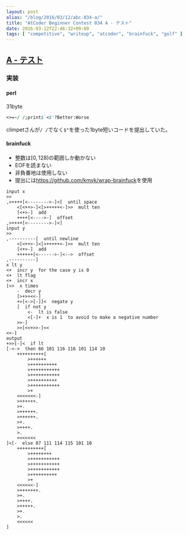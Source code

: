 ```yaml
---
layout: post
alias: "/blog/2016/03/12/abc-034-a/"
title: "AtCoder Beginner Contest 034 A - テスト"
date: 2016-03-12T22:46:32+09:00
tags: [ "competitive", "writeup", "atcoder", "brainfuck", "golf" ]
---
```


## [A - テスト](https://beta.atcoder.jp/contests/abc034/tasks/abc034_a)

### 実装

#### perl

31byte

``` perl
<>=~/ /;print$`<$'?Better:Worse
```

climpetさんが`/ /`でなく`$"`を使った1byte短いコードを提出していた。

#### brainfuck

-   整数は$[0, 128)$の範囲しか動かない
-   EOFを読まない
-   非負番地は使用しない
-   提出には<https://github.com/kmyk/wrap-brainfuck>を使用

``` brainfuck
input x
>>
,>++++[<-------->-]<[  until space
    <[<++>-]<[>+++++<-]>>  mult ten
    [<+>-]  add
    ++++[<---->-]  offset
,>++++[<-------->-]<]
input y
>>
,----------[  until newline
    <[<++>-]<[>+++++<-]>>  mult ten
    [<+>-]  add
    ++++++[<------>-]<-->  offset
,----------]
x lt y
<+  incr y  for the case y is 0
<+  lt flag
<+  incr x
[>>  x times
    -  decr y
    [>+>+<<-]
    +>[<->[-]]<  negate y
    [  if not y
        <-  lt is false
        <[-]+  x is 1  to avoid to make a negative number
    >>-]
    >>[<<+>>-]<<
<<-]
output
+>>[-]<  if lt
[-<->  then 66 101 116 116 101 114 10
    ++++++++++[
        >++++++
        >++++++++++
        >+++++++++++
        >+++++++++++
        >++++++++++
        >+++++++++++
        >+
    <<<<<<<-]
    >++++++.
    >+.
    >++++++.
    >++++++.
    >+.
    >++++.
    >.
    <<<<<<<
]<[-  else 87 111 114 115 101 10
    ++++++++++[
        >++++++++
        >+++++++++++
        >+++++++++++
        >+++++++++++
        >++++++++++
        >+
    <<<<<<-]
    >+++++++.
    >+.
    >++++.
    >+++++.
    >+.
    >.
    <<<<<<
]
```
